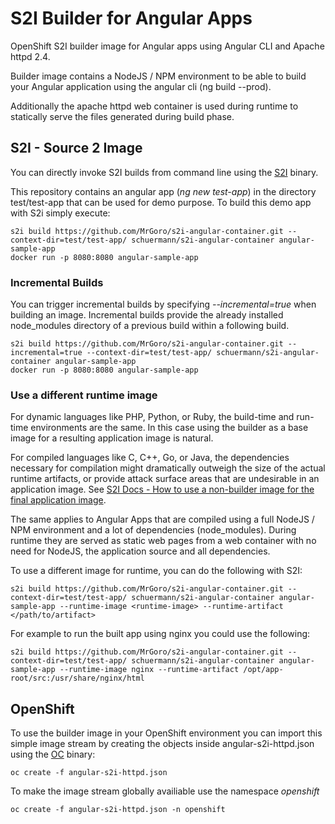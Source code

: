 # S2I Builder for Angular Apps
OpenShift S2I builder image for Angular apps using Angular CLI and Apache httpd 2.4.

Builder image contains a NodeJS / NPM environment to be able to build your Angular application using the angular cli (ng build --prod).

Additionally the apache httpd web container is used during runtime to statically serve the files generated during build phase.

## S2I - Source 2 Image
You can directly invoke S2I builds from command line using the [S2I](https://github.com/openshift/source-to-image) binary.

This repository contains an angular app (*ng new test-app*) in the directory test/test-app that can be used for demo purpose. To build this demo app with S2i simply execute:

```
s2i build https://github.com/MrGoro/s2i-angular-container.git --context-dir=test/test-app/ schuermann/s2i-angular-container angular-sample-app
docker run -p 8080:8080 angular-sample-app
```

### Incremental Builds
You can trigger incremental builds by specifying *--incremental=true* when building an image. Incremental builds provide the already installed node_modules directory of a previous build within a following build.
```
s2i build https://github.com/MrGoro/s2i-angular-container.git --incremental=true --context-dir=test/test-app/ schuermann/s2i-angular-container angular-sample-app
docker run -p 8080:8080 angular-sample-app
```

### Use a different runtime image
For dynamic languages like PHP, Python, or Ruby, the build-time and run-time environments are the same. In this case using the builder as a base image for a resulting application image is natural.

For compiled languages like C, C++, Go, or Java, the dependencies necessary for compilation might dramatically outweigh the size of the actual runtime artifacts, or provide attack surface areas that are undesirable in an application image. See [S2I Docs - How to use a non-builder image for the final application image](https://github.com/openshift/source-to-image/blob/master/docs/runtime_image.md).
 
The same applies to Angular Apps that are compiled using a full NodeJS / NPM environment and a lot of dependencies (node_modules). During runtime they are served as static web pages from a web container with no need for NodeJS, the application source and all dependencies.

To use a different image for runtime, you can do the following with S2I:
```
s2i build https://github.com/MrGoro/s2i-angular-container.git --context-dir=test/test-app/ schuermann/s2i-angular-container angular-sample-app --runtime-image <runtime-image> --runtime-artifact </path/to/artifact>
```

For example to run the built app using nginx you could use the following:
```
s2i build https://github.com/MrGoro/s2i-angular-container.git --context-dir=test/test-app/ schuermann/s2i-angular-container angular-sample-app --runtime-image nginx --runtime-artifact /opt/app-root/src:/usr/share/nginx/html
```

## OpenShift
To use the builder image in your OpenShift environment you can import this simple image stream by creating the objects inside angular-s2i-httpd.json using the [OC](https://github.com/openshift/origin) binary:
```
oc create -f angular-s2i-httpd.json
```

To make the image stream globally availiable use the namespace *openshift*
```
oc create -f angular-s2i-httpd.json -n openshift
```
